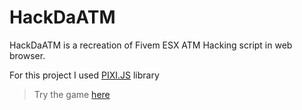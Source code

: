 # HackDaATM

HackDaATM is a recreation of Fivem ESX ATM Hacking script in web browser.

For this project I used [PIXI.JS](https://pixijs.com/) library

> Try the game [here](https://datwalkerv.github.io/HackDaATM/)
